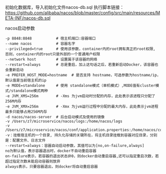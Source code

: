 初始化数据库，导入初始化文件nacos-db.sql
执行脚本链接：https://github.com/alibaba/nacos/blob/master/config/src/main/resources/META-INF/nacos-db.sql

nacos启动参数


    -p 8848:8848           # 宿主机端口:容器端口
    --name nacos           # 容器名字
    --privileged=true      # 使用该参数，container内的root拥有真正的root权限, 否则，container内的root只是外部的一个普通用户权限
    --network host         # 设置属于该容器的网络
    --restart=always       # 总是重启，加上这句话之后，若重新启动Docker，该容器也会重新启动
    -e PREFER_HOST_MODE=hostname  # 是否支持 hostname，可选参数为hostname/ip，默认值是当前宿主机的ip
    -e MODE=standalone     # 使用 standalone模式（单机模式）,MODE值有cluster模式/standalone模式两种
    -e JVM_XMS=256m        # -Xms 为jvm启动时分配的内存，此处表⽰该进程只分配了256M内存
    -e JVM_XMX=256m        # -Xmx 为jvm运⾏过程中分配的最⼤内存，此处表⽰jvm进程最多只能够占⽤256M内存
    -d nacos/nacos-server  # 后台启动模式及使用的镜像  
    -v /Users/z7/microservice/nacos/logs:/home/nacos/logs
    -v /Users/z7/microservice/nacos/conf/application.properties:/home/nacos/conf/application.properties
    -v：挂载宿主机的一个目录, 持久化存储的关键所在，将主机目录挂载到容器对应目录，分别是：配置文件、日志文件
    --restart=always：容器自动启动参数，其值可以为[no,on-failure,always]
    no为默认值，表示容器退出时，docker不自动重启容器
    on-failure表示，若容器的退出状态非0，则docker自动重启容器,还可以指定重启次数，若超过指定次数未能启动容器则放弃
    always表示，只要容器退出，则docker将自动重启容器